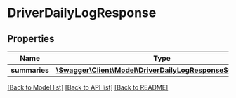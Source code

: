 # DriverDailyLogResponse

## Properties
Name | Type | Description | Notes
------------ | ------------- | ------------- | -------------
**summaries** | [**\Swagger\Client\Model\DriverDailyLogResponseSummaries[]**](DriverDailyLogResponseSummaries.md) |  | [optional] 

[[Back to Model list]](../README.md#documentation-for-models) [[Back to API list]](../README.md#documentation-for-api-endpoints) [[Back to README]](../README.md)


